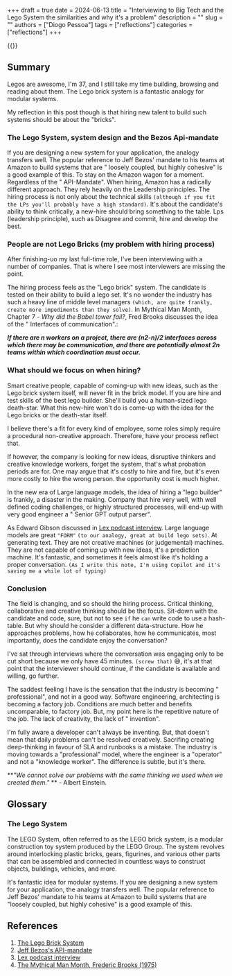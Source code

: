 +++
draft = true
date = 2024-06-13
title = "Interviewing to Big Tech and the Lego System the similarities and why it's a problem"
description = ""
slug = ""
authors = ["Diogo Pessoa"]
tags = ["reflections"]
categories = ["reflections"]
+++

{{<toc>}}

## Summary

Legos are awesome, I'm 37, and I still take my time building, browsing and reading about
them. The Lego brick system is a fantastic analogy for modular systems.

My reflection in this post though is that hiring new talent to build such systems should
be about the "bricks".



### The Lego System, system design and the Bezos Api-mandate

If you are
designing a new system for your application, the analogy transfers well. The popular
reference to Jeff Bezos' mandate to his teams at Amazon to build systems that are "
loosely coupled, but highly cohesive" is a good example of this. To stay on the Amazon
wagon for a moment. Regardless of the "
API-Mandate". When hiring, Amazon has a radically different approach. They rely heavily
on the Leadership principles. The hiring process is not only about the technical
skills `(although if you fit the LPs you'll probably have a high standard)`. It's
about the candidate's ability to think critically, a new-hire should bring something to
the table. Lps (leadership principle), such as Disagree and commit, hire and develop the
best.

### People are not Lego Bricks (my problem with hiring process)

After finishing-uo my last full-time role, I've been interviewing with a number of
companies. That is where I
see most interviewers are missing the point.

The hiring process feels as the "Lego brick" system. The candidate is tested on their
ability to build a lego set. It's no wonder the industry has such a heavy line of middle
level managers `(which, are quite frankly, create more impediments than they solve)`. In
Mythical Man Month,
Chapter 7 - _Why did the Babel tower fail?_, Fred Brooks discusses the idea of the "
Interfaces of communication".:

**_If there are n workers on a project, there are (n2-n)/2 interfaces across which there
may be communication, and there are potentially almost 2n teams within which
coordination must occur._**



### What should we focus on when hiring?

Smart creative people, capable of coming-up with new ideas, such as the Lego brick
system itself, will never fit in the brick model. If you are hire and test skills of the
best lego
builder. She'll build you a human-sized lego death-star. What this new-hire won't do is
come-up with the idea for the Lego bricks or the death-star itself.

I believe there's a fit for every kind of employee, some roles simply require a
procedural non-creative approach. Therefore, have your process reflect that.

If however, the company is looking for new ideas, disruptive thinkers and creative
knowledge workers, forget the system, that's what probation periods are for. One may
argue that it's costly to hire and fire, but it's even more costly to hire the wrong
person. the opportunity cost is much higher.

In the new era of Large language models, the idea of hiring a "lego builder" is frankly,
a disaster in the making. Company that hire very well, with well defined coding
challenges, or highly structured processes, will end-up with very good engineer a "
Senior GPT output parser".

As Edward Gibson discussed
in [Lex podcast interview](https://lexfridman.com/edward-gibson-transcript/#chapter8_llms).
Large language models are great `"FORM"` `(to our analogy, great at build lego sets)`.
At
generating text. They are not creative machines (or
judgemental) machines. They are
not capable of coming up with new ideas, it's a prediction machine. It's fantastic, and
sometimes it feels almost like it's holding a proper
conversation. `(As I write this note, I'm using Copilot and it's saving me a while lot of typing)`

### Conclusion

The field is changing, and so should the hiring process.
Critical thinking, collaborative and creative thinking should be the focus. Sit-down
with the candidate and code, sure, but not to see `if` he `can` write code to use a
hash-table. But why should he consider a different data-structure. How he approaches
problems, how he collaborates,
how he communicates, most importantly, does the candidate enjoy the conversation?

I've sat through interviews where the conversation was engaging only to be cut short
because we only have 45 minutes. `(screw that)` :sweat_smile:, it's at that point that
the interviewer should continue, if the candidate is available and willing, go further.

The saddest feeling I have is the sensation that the industry is becoming "
professional", and not in a good way. Software engineering, architecting is becoming a
factory job. Conditions are much better and benefits uncomparable, to factory job. But,
my point here is the repetitive nature of the job. The lack of creativity, the lack of "
invention".

I'm fully aware a developer can't always be inventing. But, that doesn't mean that daily
problems can't be resolved creatively. Sacrifing creating deep-thinking in favour of SLA
and runbooks is a mistake. The industry is moving towards a "professional" model, where
the engineer is a "operator" and not a "knowledge worker". The difference is subtle,
but it's there.

**_"We cannot solve our problems with the same thinking we used when we created them."_
** -
Albert Einstein.

## Glossary

### The Lego System

The LEGO System, often referred to as the LEGO brick system, is a modular construction
toy system produced by the LEGO Group. The system revolves around interlocking plastic
bricks, gears, figurines, and various other parts that can be assembled and connected in
countless ways to construct objects, buildings, vehicles, and more.

It's fantastic idea for modular systems. If you are designing a new system for your
application, the analogy transfers well. The popular reference to Jeff Bezos' mandate to
his teams at Amazon to build systems that are "loosely coupled, but highly cohesive" is
a good example of this.

## References

1. [The Lego Brick System](https://www.lego.com/en-us/history/articles/lego-system-in-play?locale=en-us)
2. [Jeff Bezos's API-mandate](https://nordicapis.com/the-bezos-api-mandate-amazons-manifesto-for-externalization/)
3. [Lex podcast interview](https://lexfridman.com/edward-gibson-transcript/#chapter8_llms)
4. [The Mythical Man Month, Frederic Brooks (1975)](https://en.wikipedia.org/wiki/The_Mythical_Man-Month)

